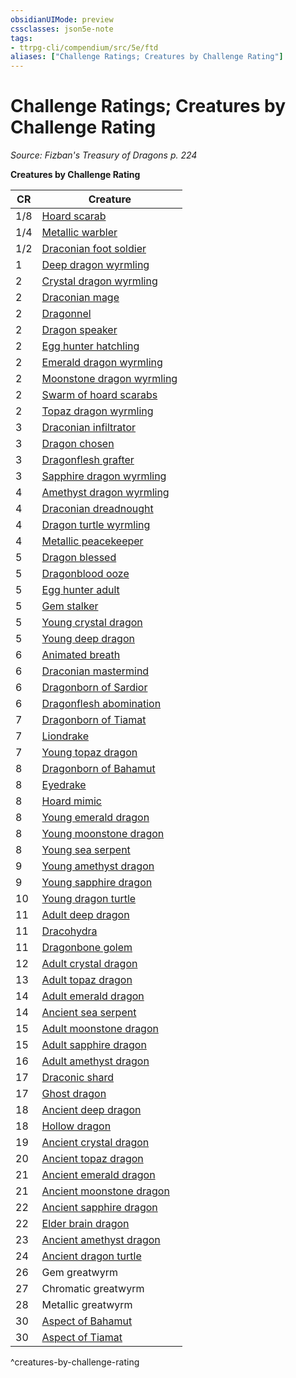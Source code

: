 ```yaml
---
obsidianUIMode: preview
cssclasses: json5e-note
tags:
- ttrpg-cli/compendium/src/5e/ftd
aliases: ["Challenge Ratings; Creatures by Challenge Rating"]
---
```

# Challenge Ratings; Creatures by Challenge Rating
*Source: Fizban's Treasury of Dragons p. 224* 

**Creatures by Challenge Rating**

| CR | Creature |
|----|----------|
| 1/8 | [Hoard scarab](hoard-scarab-ftd.md) |
| 1/4 | [Metallic warbler](metallic-warbler-ftd.md) |
| 1/2 | [Draconian foot soldier](draconian-foot-soldier-ftd.md) |
| 1 | [Deep dragon wyrmling](deep-dragon-wyrmling-ftd.md) |
| 2 | [Crystal dragon wyrmling](crystal-dragon-wyrmling-ftd.md) |
| 2 | [Draconian mage](draconian-mage-ftd.md) |
| 2 | [Dragonnel](dragonnel-ftd.md) |
| 2 | [Dragon speaker](dragon-speaker-ftd.md) |
| 2 | [Egg hunter hatchling](egg-hunter-hatchling-ftd.md) |
| 2 | [Emerald dragon wyrmling](emerald-dragon-wyrmling-ftd.md) |
| 2 | [Moonstone dragon wyrmling](moonstone-dragon-wyrmling-ftd.md) |
| 2 | [Swarm of hoard scarabs](swarm-of-hoard-scarabs-ftd.md) |
| 2 | [Topaz dragon wyrmling](topaz-dragon-wyrmling-ftd.md) |
| 3 | [Draconian infiltrator](draconian-infiltrator-ftd.md) |
| 3 | [Dragon chosen](dragon-chosen-ftd.md) |
| 3 | [Dragonflesh grafter](dragonflesh-grafter-ftd.md) |
| 3 | [Sapphire dragon wyrmling](sapphire-dragon-wyrmling-ftd.md) |
| 4 | [Amethyst dragon wyrmling](amethyst-dragon-wyrmling-ftd.md) |
| 4 | [Draconian dreadnought](draconian-dreadnought-ftd.md) |
| 4 | [Dragon turtle wyrmling](dragon-turtle-wyrmling-ftd.md) |
| 4 | [Metallic peacekeeper](metallic-peacekeeper-ftd.md) |
| 5 | [Dragon blessed](dragon-blessed-ftd.md) |
| 5 | [Dragonblood ooze](dragonblood-ooze-ftd.md) |
| 5 | [Egg hunter adult](egg-hunter-adult-ftd.md) |
| 5 | [Gem stalker](gem-stalker-ftd.md) |
| 5 | [Young crystal dragon](young-crystal-dragon-ftd.md) |
| 5 | [Young deep dragon](young-deep-dragon-ftd.md) |
| 6 | [Animated breath](animated-breath-ftd.md) |
| 6 | [Draconian mastermind](draconian-mastermind-ftd.md) |
| 6 | [Dragonborn of Sardior](dragonborn-of-sardior-ftd.md) |
| 6 | [Dragonflesh abomination](dragonflesh-abomination-ftd.md) |
| 7 | [Dragonborn of Tiamat](dragonborn-of-tiamat-ftd.md) |
| 7 | [Liondrake](liondrake-ftd.md) |
| 7 | [Young topaz dragon](young-topaz-dragon-ftd.md) |
| 8 | [Dragonborn of Bahamut](dragonborn-of-bahamut-ftd.md) |
| 8 | [Eyedrake](eyedrake-ftd.md) |
| 8 | [Hoard mimic](hoard-mimic-ftd.md) |
| 8 | [Young emerald dragon](young-emerald-dragon-ftd.md) |
| 8 | [Young moonstone dragon](young-moonstone-dragon-ftd.md) |
| 8 | [Young sea serpent](young-sea-serpent-ftd.md) |
| 9 | [Young amethyst dragon](young-amethyst-dragon-ftd.md) |
| 9 | [Young sapphire dragon](young-sapphire-dragon-ftd.md) |
| 10 | [Young dragon turtle](young-dragon-turtle-ftd.md) |
| 11 | [Adult deep dragon](adult-deep-dragon-ftd.md) |
| 11 | [Dracohydra](dracohydra-ftd.md) |
| 11 | [Dragonbone golem](dragonbone-golem-ftd.md) |
| 12 | [Adult crystal dragon](adult-crystal-dragon-ftd.md) |
| 13 | [Adult topaz dragon](adult-topaz-dragon-ftd.md) |
| 14 | [Adult emerald dragon](adult-emerald-dragon-ftd.md) |
| 14 | [Ancient sea serpent](ancient-sea-serpent-ftd.md) |
| 15 | [Adult moonstone dragon](adult-moonstone-dragon-ftd.md) |
| 15 | [Adult sapphire dragon](adult-sapphire-dragon-ftd.md) |
| 16 | [Adult amethyst dragon](adult-amethyst-dragon-ftd.md) |
| 17 | [Draconic shard](draconic-shard-ftd.md) |
| 17 | [Ghost dragon](ghost-dragon-ftd.md) |
| 18 | [Ancient deep dragon](ancient-deep-dragon-ftd.md) |
| 18 | [Hollow dragon](hollow-dragon-ftd.md) |
| 19 | [Ancient crystal dragon](ancient-crystal-dragon-ftd.md) |
| 20 | [Ancient topaz dragon](ancient-topaz-dragon-ftd.md) |
| 21 | [Ancient emerald dragon](ancient-emerald-dragon-ftd.md) |
| 21 | [Ancient moonstone dragon](ancient-moonstone-dragon-ftd.md) |
| 22 | [Ancient sapphire dragon](ancient-sapphire-dragon-ftd.md) |
| 22 | [Elder brain dragon](elder-brain-dragon-ftd.md) |
| 23 | [Ancient amethyst dragon](ancient-amethyst-dragon-ftd.md) |
| 24 | [Ancient dragon turtle](3-Compendium/CLI/bestiary/dragon/ancient-dragon-turtle-ftd.md) |
| 26 | Gem greatwyrm |
| 27 | Chromatic greatwyrm |
| 28 | Metallic greatwyrm |
| 30 | [Aspect of Bahamut](aspect-of-bahamut-ftd.md) |
| 30 | [Aspect of Tiamat](aspect-of-tiamat-ftd.md) |
^creatures-by-challenge-rating